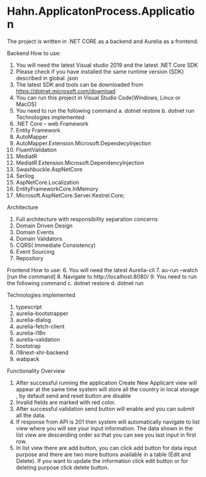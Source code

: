 # Hahn.ApplicatonProcess.Application
The project is written in .NET CORE as a backend and Aurelia as a frontend.

Backend
How to use:
1.	You will need the latest Visual studio 2019 and the latest .NET Core SDK
2.	Please check if you have installed the same runtime version (SDK) described in global. json
3.	The latest SDK and tools can be downloaded from https://dotnet.microsoft.com/download
4.	You can run this project in Visual Studio Code(Windows, Linux or MacOS)
5.	You need to run the following command
a.	dotnet restore
b.	dotnet run
Technologies implemented
1.	.NET Core – web Framework
2.	Entity Framework
3.	AutoMapper
4.	AutoMapper.Extension.Microsoft.DependecyInjection
5.	FluentValidation
6.	MediatR
7.	MediatR.Extension.Microsoft.DependencyInjection
8.	Swashbuckle.AspNetCore 
9.	Serilog
10.	AspNetCore.Localization
11.	EntityFrameworkCore.InMemory
12.	Microsoft.AspNetCore.Server.Kestrel.Core;

Architecture
1.	Full architecture with responsibility separation concerns
2.	Domain Driven Design
3.	Domain Events
4.	Domain Validators
5.	CQRS( Immediate Consistency)
6.	Event Sourcing
7.	Repository


Frontend
How to use:
6.	You will need the latest Aurelia-cli
7.	au-run –watch [run the command]
8.	Navigate to http://localhost:8080/
9.	You need to run the following command
c.	dotnet restore
d.	dotnet run

Technologies implemented
1.	typescript
2.	aurelia-bootstrapper
3.	aurelia-dialog
4.	aurelia-fetch-client
5.	aurelia-i18n
6.	aurelia-validation
7.	bootstrap
8.	i18next-xhr-backend
9.	wabpack

Functionality Overview
1.	After successful running the application Create New Applicant view will appear at the same time system will store all the country in local storage , by default send and reset button are disable
2.	Invalid fields are marked with red color.
3.	After successful validation send button will enable and you can submit all the data.
4.	If response from API is 201 then system will automatically navigate to list view where you will see your input information. The data shown in the list view are descending order so that you can see you last input in first row.
5.	In list view there are add button, you can click add button for data input purpose and there are two more buttons available in a table (Edit and Delete). If you want to update the information click edit button or for deleting purpose click delete button.


